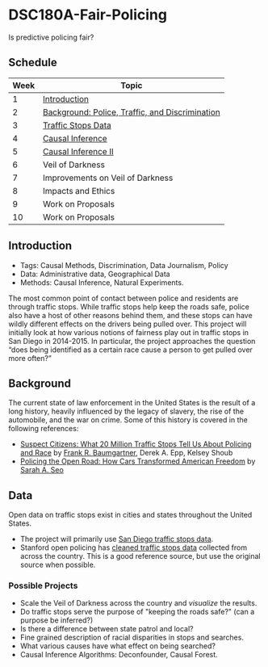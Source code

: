 # DSC180A-Fair-Policing
Is predictive policing fair?

## Schedule

|Week|Topic|
|--|--|
|1|[Introduction](01-Introduction.md)|
|2|[Background: Police, Traffic, and Discrimination](02-Background.md)|
|3|[Traffic Stops Data](03-Traffic-Stops-Data.md)|
|4|[Causal Inference](04-Causal-Inference-I.md)|
|5|[Causal Inference II](05-Causal-Inference-II.md)|
|6|Veil of Darkness|
|7|Improvements on Veil of Darkness|
|8|Impacts and Ethics|
|9|Work on Proposals|
|10|Work on Proposals|

## Introduction

* Tags: Causal Methods, Discrimination, Data Journalism, Policy
* Data: Administrative data, Geographical Data
* Methods: Causal Inference, Natural Experiments.

The most common point of contact between police and residents are
through traffic stops. While traffic stops help keep the roads safe,
police also have a host of other reasons behind them, and these stops
can have wildly different effects on the drivers being pulled
over. This project will initially look at how various notions of
fairness play out in traffic stops in San Diego in 2014-2015. In
particular, the project approaches the question “does being identified
as a certain race cause a person to get pulled over more often?”

## Background

The current state of law enforcement in the United States is the
result of a long history, heavily influenced by the legacy of slavery,
the rise of the automobile, and the war on crime. Some of this history
is covered in the following references:

* [Suspect Citizens: What 20 Million Traffic Stops Tell Us About
  Policing and Race](https://www.amazon.com/dp/B07BNP1QS6/) by [Frank R. Baumgartner](https://fbaum.unc.edu/), Derek A. Epp, Kelsey Shoub
* [Policing the Open Road: How Cars Transformed American
  Freedom](https://www.amazon.com/Policing-Open-Road-Transformed-American-ebook/dp/B07QGB1QCF)
  by [Sarah A. Seo](https://law.uiowa.edu/sarah-seo)

## Data

Open data on traffic stops exist in cities and states throughout the
United States. 

* The project will primarily use [San Diego traffic stops data](https://data.sandiego.gov/datasets/police-vehicle-stops/).
* Stanford open policing has [cleaned traffic stops
  data](https://openpolicing.stanford.edu/data/) collected from across
  the country. This is a good reference source, but use the original
  source when possible.

### Possible Projects

* Scale the Veil of Darkness across the country and *visualize* the results.
* Do traffic stops serve the purpose of "keeping the roads safe?" (can
  a purpose be inferred?)
* Is there a difference between state patrol and local?
* Fine grained description of racial disparities in stops and
  searches.
* What various causes have what effect on being searched?
* Causal Inference Algorithms: Deconfounder, Causal Forest.

